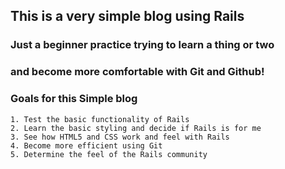 ## This is a very simple blog using Rails
### Just a beginner practice trying to learn a thing or two
### and become more comfortable with Git and Github!

### Goals for this Simple blog
    1. Test the basic functionality of Rails
    2. Learn the basic styling and decide if Rails is for me
    3. See how HTML5 and CSS work and feel with Rails
    4. Become more efficient using Git
    5. Determine the feel of the Rails community
    
